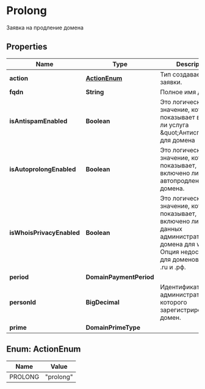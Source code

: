

# Prolong

Заявка на продление домена

## Properties

| Name | Type | Description | Notes |
|------------ | ------------- | ------------- | -------------|
|**action** | [**ActionEnum**](#ActionEnum) | Тип создаваемой заявки. |  |
|**fqdn** | **String** | Полное имя домена. |  |
|**isAntispamEnabled** | **Boolean** | Это логическое значение, которое показывает включена ли услуга \&quot;Антиспам\&quot; для домена |  [optional] |
|**isAutoprolongEnabled** | **Boolean** | Это логическое значение, которое показывает, включено ли автопродление домена. |  [optional] |
|**isWhoisPrivacyEnabled** | **Boolean** | Это логическое значение, которое показывает, включено ли скрытие данных администратора домена для whois. Опция недоступна для доменов в зонах .ru и .рф. |  [optional] |
|**period** | **DomainPaymentPeriod** |  |  [optional] |
|**personId** | **BigDecimal** | Идентификатор администратора, на которого зарегистрирован домен. |  [optional] |
|**prime** | **DomainPrimeType** |  |  [optional] |



## Enum: ActionEnum

| Name | Value |
|---- | -----|
| PROLONG | &quot;prolong&quot; |



